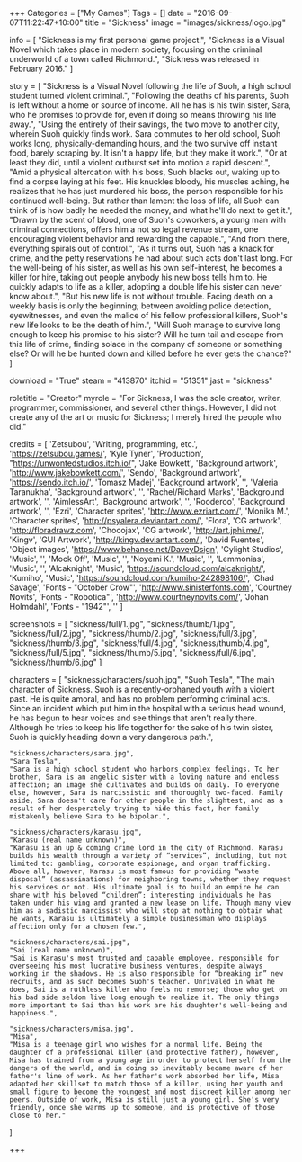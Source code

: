 +++
Categories = ["My Games"]
Tags = []
date = "2016-09-07T11:22:47+10:00"
title = "Sickness"
image = "images/sickness/logo.jpg"

info = [
	"Sickness is my first personal game project.",
	"Sickness is a Visual Novel which takes place in modern society, focusing on the criminal underworld of a town called Richmond.",
	"Sickness was released in February 2016."
]

story = [
	"Sickness is a Visual Novel following the life of Suoh, a high school student turned violent criminal.",
	"Following the deaths of his parents, Suoh is left without a home or source of income. All he has is his twin sister, Sara, who he promises to provide for, even if doing so means throwing his life away.",
	"Using the entirety of their savings, the two move to another city, wherein Suoh quickly finds work. Sara commutes to her old school, Suoh works long, physically-demanding hours, and the two survive off instant food, barely scraping by. It isn't a happy life, but they make it work.",
	"Or at least they did, until a violent outburst set into motion a rapid descent.",
	"Amid a physical altercation with his boss, Suoh blacks out, waking up to find a corpse laying at his feet. His knuckles bloody, his muscles aching, he realizes that he has just murdered his boss, the person responsible for his continued well-being. But rather than lament the loss of life, all Suoh can think of is how badly he needed the money, and what he'll do next to get it.",
	"Drawn by the scent of blood, one of Suoh's coworkers, a young man with criminal connections, offers him a not so legal revenue stream, one encouraging violent behavior and rewarding the capable.",
	"And from there, everything spirals out of control.",
	"As it turns out, Suoh has a knack for crime, and the petty reservations he had about such acts don't last long. For the well-being of his sister, as well as his own self-interest, he becomes a killer for hire, taking out people anybody his new boss tells him to. He quickly adapts to life as a killer, adopting a double life his sister can never know about.",
	"But his new life is not without trouble. Facing death on a weekly basis is only the beginning; between avoiding police detection, eyewitnesses, and even the malice of his fellow professional killers, Suoh's new life looks to be the death of him.",
	"Will Suoh manage to survive long enough to keep his promise to his sister? Will he turn tail and escape from this life of crime, finding solace in the company of someone or something else? Or will he be hunted down and killed before he ever gets the chance?"
]

download = "True"
steam = "413870"
itchid = "51351"
jast = "sickness"

roletitle = "Creator"
myrole = "For Sickness, I was the sole creator, writer, programmer, commissioner, and several other things. However, I did not create any of the art or music for Sickness; I merely hired the people who did."

credits = [
    'Zetsubou', 'Writing, programming, etc.', 'https://zetsubou.games/',
    'Kyle Tyner', 'Production', "https://unwontedstudios.itch.io/",
    'Jake Bowkett', 'Background artwork', 'http://www.jakebowkett.com/',
    'Sendo', 'Background artwork', 'https://sendo.itch.io/',
    'Tomasz Madej', 'Background artwork', '',
    'Valeria Taranukha', 'Background artwork', '',
    'Rachel/Richard Marks', 'Background artwork', '',
    'AimlessArt', 'Background artwork', '',
    'Rooderoo', 'Background artwork', '',
    'Ezri', 'Character sprites', 'http://www.ezriart.com/',
    'Monika M.', 'Character sprites', 'http://psyalera.deviantart.com/',
    'Flora', 'CG artwork', 'http://floradrawz.com',
    'Chocojax', 'CG artwork', 'http://art.jphi.me/',
    'Kingv', 'GUI Artwork', 'http://kingv.deviantart.com/',
    'David Fuentes', 'Object images', 'https://www.behance.net/DaveyDsign',
    'Cylight Studios', 'Music', '',
    'Mock Off', 'Music', '',
    'Noyemi K.', 'Music', '',
    'Lemmonias', 'Music', '',
    'Alcaknight', 'Music', 'https://soundcloud.com/alcaknight/',
    'Kumiho', 'Music', 'https://soundcloud.com/kumiho-242898106/',
    'Chad Savage', 'Fonts - "October Crow"', 'http://www.sinisterfonts.com',
    'Courtney Novits', 'Fonts - "Robotica"', 'http://www.courtneynovits.com/',
    'Johan Holmdahl', 'Fonts - "1942"', ''
]

screenshots = [
    "sickness/full/1.jpg", "sickness/thumb/1.jpg",
    "sickness/full/2.jpg", "sickness/thumb/2.jpg",
    "sickness/full/3.jpg", "sickness/thumb/3.jpg",
    "sickness/full/4.jpg", "sickness/thumb/4.jpg",
    "sickness/full/5.jpg", "sickness/thumb/5.jpg",
    "sickness/full/6.jpg", "sickness/thumb/6.jpg"
]

characters = [
    "sickness/characters/suoh.jpg",
    "Suoh Tesla",
    "The main character of Sickness. Suoh is a recently-orphaned youth with a violent past. He is quite amoral, and has no problem performing criminal acts. Since an incident which put him in the hospital with a serious head wound, he has begun to hear voices and see things that aren't really there. Although he tries to keep his life together for the sake of his twin sister, Suoh is quickly heading down a very dangerous path.",
    
    "sickness/characters/sara.jpg",
    "Sara Tesla",
    "Sara is a high school student who harbors complex feelings. To her brother, Sara is an angelic sister with a loving nature and endless affection; an image she cultivates and builds on daily. To everyone else, however, Sara is narcissistic and thoroughly two-faced. Family aside, Sara doesn't care for other people in the slightest, and as a result of her desperately trying to hide this fact, her family mistakenly believe Sara to be bipolar.",

    "sickness/characters/karasu.jpg",
    "Karasu (real name unknown)",
    "Karasu is an up & coming crime lord in the city of Richmond. Karasu builds his wealth through a variety of “services”, including, but not limited to: gambling, corporate espionage, and organ trafficking. Above all, however, Karasu is most famous for providing “waste disposal” (assassinations) for neighboring towns, whether they request his services or not. His ultimate goal is to build an empire he can share with his beloved “children”; interesting individuals he has taken under his wing and granted a new lease on life. Though many view him as a sadistic narcissist who will stop at nothing to obtain what he wants, Karasu is ultimately a simple businessman who displays affection only for a chosen few.",

    "sickness/characters/sai.jpg",
    "Sai (real name unknown)",
    "Sai is Karasu's most trusted and capable employee, responsible for overseeing his most lucrative business ventures, despite always working in the shadows. He is also responsible for “breaking in” new recruits, and as such becomes Suoh's teacher. Unrivaled in what he does, Sai is a ruthless killer who feels no remorse; those who get on his bad side seldom live long enough to realize it. The only things more important to Sai than his work are his daughter's well-being and happiness.",

    "sickness/characters/misa.jpg",
    "Misa",
    "Misa is a teenage girl who wishes for a normal life. Being the daughter of a professional killer (and protective father), however, Misa has trained from a young age in order to protect herself from the dangers of the world, and in doing so inevitably became aware of her father's line of work. As her father's work absorbed her life, Misa adapted her skillset to match those of a killer, using her youth and small figure to become the youngest and most discreet killer among her peers. Outside of work, Misa is still just a young girl. She's very friendly, once she warms up to someone, and is protective of those close to her."

]

+++
